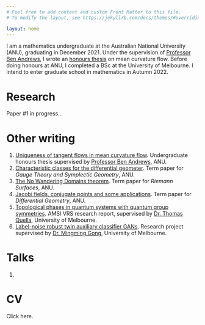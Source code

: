 ```yaml
---
# Feel free to add content and custom Front Matter to this file.
# To modify the layout, see https://jekyllrb.com/docs/themes/#overriding-theme-defaults

layout: home
---
```

I am a mathematics undergraduate at the Australian National University (ANU), graduating in December 2021. Under the supervision of [Professor Ben Andrews](https://maths-people.anu.edu.au/~andrews/), I wrote an [honours thesis](https://mike-law.github.io/ThesisMCF.pdf) on mean curvature flow. Before doing honours at ANU, I completed a BSc at the University of Melbourne. I intend to enter graduate school in mathematics in Autumn 2022.

# Research

Paper #1 in progress...

# Other writing

1. [Uniqueness of tangent flows in mean curvature flow](https://mike-law.github.io/files/ThesisMCF.pdf). Undergraduate honours thesis supervised by [Professor Ben Andrews](https://maths-people.anu.edu.au/~andrews/), ANU.
2. [Characteristic classes for the differential geometer](https://mike-law.github.io/files/char_classes.pdf). Term paper for <em>Gauge Theory and Symplectic Geometry</em>, ANU.
3. [The No Wandering Domains theorem](https://mike-law.github.io/files/NWD_Theorem.pdf). Term paper for <em>Riemann Surfaces</em>, ANU.
4. [Jacobi fields, conjugate points and some applications](https://mike-law.github.io/files/jacobi_fields.pdf). Term paper for <em>Differential Geometry</em>, ANU.
5. [Topological phases in quantum systems with quantum group symmetries](https://vrs.amsi.org.au/wp-content/uploads/sites/84/2021/01/law_michael_vrs-report.pdf.pdf). AMSI VRS research report, supervised by [Dr. Thomas Quella](https://sites.google.com/view/thomas-quella/home), University of Melbourne.
6. [Label-noise robust twin auxiliary classifier GANs](https://mike-law.github.io/files/TACGAN_with_label_noise.pdf). Research project supervised by [Dr. Mingming Gong](https://mingming-gong.github.io/), University of Melbourne.

# Talks

1. 

# CV

Click here.